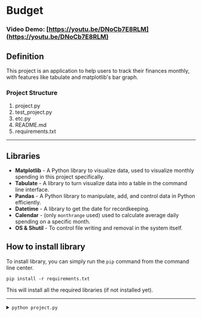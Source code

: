 # Budget
### Video Demo: [https://youtu.be/DNoCb7E8RLM](https://youtu.be/DNoCb7E8RLM)

## Definition
This project is an application to help users to track their finances monthly, with features like tabulate and matplotlib's bar graph.

### Project Structure
1. project.py
2. test_project.py
3. etc.py
4. README.md
5. requirements.txt

_____

## Libraries
- **Matplotlib** - A Python library to visualize data, used to visualize monthly spending in this project specifically.
- **Tabulate** - A library to turn visualize data into a table in the command line interface.
- **Pandas** - A Python library to manipulate, add, and control data in Python efficiently.
- **Datetime** - A library to get the date for recordkeeping.
- **Calendar** - (only `monthrange` used) used to calculate average daily spending on a specific month.
- **OS & Shutil** - To control file writing and removal in the system itself.

## How to install library
To install library, you can simply run the `pip` command from the command line center. 

`pip install -r requirements.txt`

This will install all the required libraries (if not installed yet).

_____

<details>
<summary><code>python project.py</code></summary>
<br>
```
   __                                               __   
 _|  |_ ______ ______ ______ ______ ______ ______ _|  |_ 
|_    _|______|______|______|______|______|______|_    _|
  |__|                                             |__|  
   __     ______           __               __      __ 
  |  |   |   __ \.--.--.--|  |.-----.-----.|  |_   |  |
  |  |   |   __ <|  |  |  _  ||  _  |  -__||   _|  |  |
  |  |   |______/|_____|_____||___  |_____||____|  |  |
  |__|                        |_____|              |__|
   __                                               __
 _|  |_ ______ ______ ______ ______ ______ ______ _|  |_
|_    _|______|______|______|______|______|______|_    _|
  |__|                                             |__|
```
```
Welcome!
2024-01-27 6:51:13

Profiles:
► bills
► johnson
► PROFILE
► profile1
► profile29
Type 'CREATE' to create a new profile.
Select profile:
```
Select any profile by the profile name, and you'll be taken to the main menu.
</details>

## Functions & Classes | *PROJECT.PY*
The main `project.py` file has ten functions and one class.

### `greet()` `function`
This function will ONLY be called once to greet the user with PyFiglet's ASCII art.

On the 
```py
if __name__ == '__main__':
```
conditional, greet() is only called once, then main() is tried multiple times, as per the code in `etc.py` until `KeyboardInterrupt` (CTRL + C) is caught.

### `main()` `function`

Checks if the user has selected a profile, then if they haven't, the program will call `select_profile()` and if they have, the `main_menu()` function will be called.

### `main_menu()` `function`
Main menu will prompt the user to select a feature:
1. Add a purchase
2. View data
3. Change profile
4. Mini-calculator
5. Exit
This will select which feature to use and call the appropriate function with a match case (thus Python 3.10 is required.)

### `add_purchase()` `function`
This function will add a purchase to the selected profile; also prompts the user for item name, and item price.

This function will also add the date of which the user has inputted the data.

### `select_profile(mode="NORMAL")` `function`
This function validates and select a profile in the profile base.

Modes: 
* Normal
* (any other string)
If someone uses this function with a different mode other than "NORMAL", (this is used typically on first startup when no profiles have been created) in which it will skip the global `profile` variable conditional and won't return the profile.

### `profiles(create: int = 0)`  `function`
This function will select a profile and have a user prompt in which a user can manipulate profiles with these features:
1. Profile creation
2. Profile name change
3. Profile deletion
4. Returning to menu


### `show_data(profile_name: str, year: int, month: int, mode: str = "table")` `function`

This function will show the table in a format, with profile_name, year, and month to select which profile to use and which month and year to use it. `mode` keyword will select which mode will be shown, in which there exists 2:
* Matplotlib's bar graph
* Tabulate

### `print_user_profiles()`  `function`
This helper function is used to print user profiles.

### `sum_monthly(profile_name: str, year: int, month: int)`  `function`
This function will sum the user's monthly spend.

### `daily_average()` `function`
This function will average the user spending each day in a month.

### `Calculator` `class`